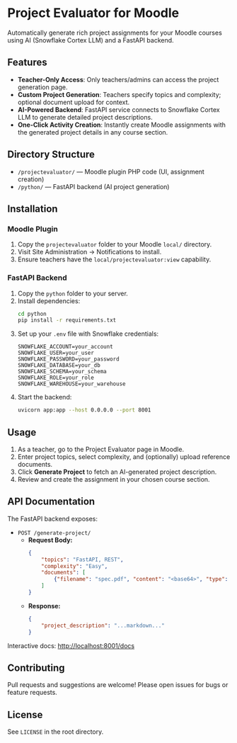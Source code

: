 
# Project Evaluator for Moodle

Automatically generate rich project assignments for your Moodle courses using AI (Snowflake Cortex LLM) and a FastAPI backend.

## Features

- **Teacher-Only Access**: Only teachers/admins can access the project generation page.
- **Custom Project Generation**: Teachers specify topics and complexity; optional document upload for context.
- **AI-Powered Backend**: FastAPI service connects to Snowflake Cortex LLM to generate detailed project descriptions.
- **One-Click Activity Creation**: Instantly create Moodle assignments with the generated project details in any course section.

## Directory Structure

- `/projectevaluator/` — Moodle plugin PHP code (UI, assignment creation)
- `/python/` — FastAPI backend (AI project generation)

## Installation

### Moodle Plugin
1. Copy the `projectevaluator` folder to your Moodle `local/` directory.
2. Visit Site Administration → Notifications to install.
3. Ensure teachers have the `local/projectevaluator:view` capability.

### FastAPI Backend
1. Copy the `python` folder to your server.
2. Install dependencies:
	 ```bash
	 cd python
	 pip install -r requirements.txt
	 ```
3. Set up your `.env` file with Snowflake credentials:
	 ```env
	 SNOWFLAKE_ACCOUNT=your_account
	 SNOWFLAKE_USER=your_user
	 SNOWFLAKE_PASSWORD=your_password
	 SNOWFLAKE_DATABASE=your_db
	 SNOWFLAKE_SCHEMA=your_schema
	 SNOWFLAKE_ROLE=your_role
	 SNOWFLAKE_WAREHOUSE=your_warehouse
	 ```
4. Start the backend:
	 ```bash
	 uvicorn app:app --host 0.0.0.0 --port 8001
	 ```

## Usage

1. As a teacher, go to the Project Evaluator page in Moodle.
2. Enter project topics, select complexity, and (optionally) upload reference documents.
3. Click **Generate Project** to fetch an AI-generated project description.
4. Review and create the assignment in your chosen course section.

## API Documentation

The FastAPI backend exposes:

- `POST /generate-project/`
	- **Request Body:**
		```json
		{
			"topics": "FastAPI, REST",
			"complexity": "Easy",
			"documents": [
				{"filename": "spec.pdf", "content": "<base64>", "type": "pdf"}
			]
		}
		```
	- **Response:**
		```json
		{
			"project_description": "...markdown..."
		}
		```

Interactive docs: [http://localhost:8001/docs](http://localhost:8001/docs)

## Contributing

Pull requests and suggestions are welcome! Please open issues for bugs or feature requests.

## License

See `LICENSE` in the root directory.
